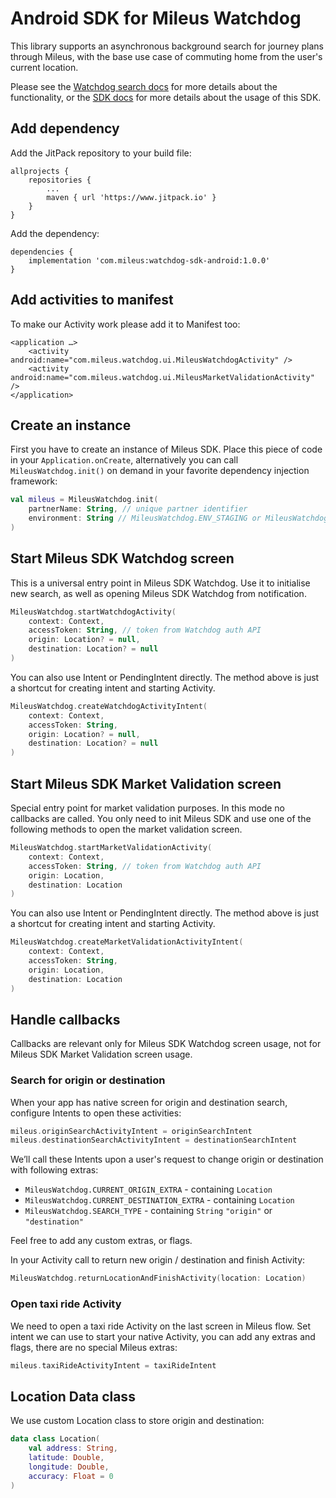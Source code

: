 # Android SDK for Mileus Watchdog

This library supports an asynchronous background search for journey plans through Mileus, with the base use case of commuting home from the user's current location.

Please see the [Watchdog search docs](https://docs.mileus.com/watchdog-search/) for more details about the functionality, or the [SDK docs](https://docs.mileus.com/watchdog-search/frontend-integration/sdk/android/) for more details about the usage of this SDK.

## Add dependency
Add the JitPack repository to your build file:
```
allprojects {
    repositories {
        ...
        maven { url 'https://www.jitpack.io' }
    }
}
```
Add the dependency:
```
dependencies {
    implementation 'com.mileus:watchdog-sdk-android:1.0.0'
}
```

## Add activities to manifest
To make our Activity work please add it to Manifest too:
```
<application …>
    <activity android:name="com.mileus.watchdog.ui.MileusWatchdogActivity" />
    <activity android:name="com.mileus.watchdog.ui.MileusMarketValidationActivity" />
</application>
```

## Create an instance
First you have to create an instance of Mileus SDK. Place this piece of code in your `Application.onCreate`, alternatively you can call `MileusWatchdog.init()` on demand in your favorite dependency injection framework:
``` kotlin
val mileus = MileusWatchdog.init(
    partnerName: String, // unique partner identifier
    environment: String // MileusWatchdog.ENV_STAGING or MileusWatchdog.ENV_PRODUCTION
)
```

## Start Mileus SDK Watchdog screen
This is a universal entry point in Mileus SDK Watchdog. Use it to initialise new search, as well as opening Mileus SDK Watchdog from notification.
``` kotlin
MileusWatchdog.startWatchdogActivity(
    context: Context,
    accessToken: String, // token from Watchdog auth API
    origin: Location? = null,
    destination: Location? = null
)
```

You can also use Intent or PendingIntent directly. The method above is just a shortcut for creating intent and starting Activity.
``` kotlin
MileusWatchdog.createWatchdogActivityIntent(
    context: Context,
    accessToken: String,
    origin: Location? = null, 
    destination: Location? = null 
)
```

## Start Mileus SDK Market Validation screen
Special entry point for market validation purposes. In this mode no callbacks are called. You only need to init Mileus SDK and use one of the following methods to open the market validation screen.
``` kotlin
MileusWatchdog.startMarketValidationActivity(
    context: Context,
    accessToken: String, // token from Watchdog auth API
    origin: Location,
    destination: Location
)
```

You can also use Intent or PendingIntent directly. The method above is just a shortcut for creating intent and starting Activity.
``` kotlin
MileusWatchdog.createMarketValidationActivityIntent(
    context: Context,
    accessToken: String,
    origin: Location, 
    destination: Location 
)
```

## Handle callbacks
Callbacks are relevant only for Mileus SDK Watchdog screen usage, not for Mileus SDK Market Validation screen usage.

### Search for origin or destination
When your app has native screen for origin and destination search, configure Intents to open these activities:
``` kotlin
mileus.originSearchActivityIntent = originSearchIntent
mileus.destinationSearchActivityIntent = destinationSearchIntent
```

We’ll call these Intents upon a user's request to change origin or destination with following extras:

- `MileusWatchdog.CURRENT_ORIGIN_EXTRA` - containing `Location`
- `MileusWatchdog.CURRENT_DESTINATION_EXTRA` - containing `Location`
- `MileusWatchdog.SEARCH_TYPE` - containing `String` `"origin"` or `"destination"`

Feel free to add any custom extras, or flags.

In your Activity call to return new origin / destination and finish Activity:

``` kotlin
MileusWatchdog.returnLocationAndFinishActivity(location: Location)
```

### Open taxi ride Activity
We need to open a taxi ride Activity on the last screen in Mileus flow. Set intent we can use to start your native Activity, you can add any extras and flags, there are no special Mileus extras:
``` kotlin
mileus.taxiRideActivityIntent = taxiRideIntent
```

## Location Data class
We use custom Location class to store origin and destination:
``` kotlin
data class Location(
    val address: String, 
    latitude: Double, 
    longitude: Double, 
    accuracy: Float = 0
)
```
